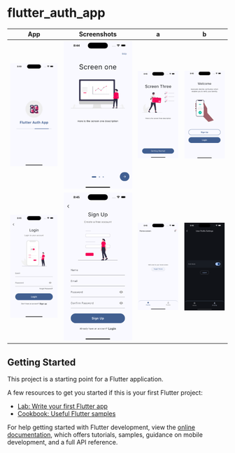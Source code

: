 # flutter_auth_app

| App                                                                                                                  | Screenshots                                                                                                             | a                                                                                                                       | b                                                                                                                       |
| -------------------------------------------------------------------------------------------------------------------- | ----------------------------------------------------------------------------------------------------------------------- | ----------------------------------------------------------------------------------------------------------------------- | ----------------------------------------------------------------------------------------------------------------------- |
| ![App Screenshot](https://github.com/niravswami/flutter-auth-app/blob/main/lib/common/screenShots/splash_screen.png) | ![Screen shot](https://github.com/niravswami/flutter-auth-app/blob/main/lib/common/screenShots/onboarding_screen_1.png) | ![Screen shot](https://github.com/niravswami/flutter-auth-app/blob/main/lib/common/screenShots/onboarding_screen_2.png) | ![Screen shot](https://github.com/niravswami/flutter-auth-app/blob/main/lib/common/screenShots/auth_welocme_screen.png) |
| ![Screen shot](https://github.com/niravswami/flutter-auth-app/blob/main/lib/common/screenShots/login_screen.png)     | ![Screen shot](https://github.com/niravswami/flutter-auth-app/blob/main/lib/common/screenShots/sign_up_screen.png)      | ![Screen shot](https://github.com/niravswami/flutter-auth-app/blob/main/lib/common/screenShots/home_screen.png)         | ![Screen shot](https://github.com/niravswami/flutter-auth-app/blob/main/lib/common/screenShots/logout_screen.png)       |

## Getting Started

This project is a starting point for a Flutter application.

A few resources to get you started if this is your first Flutter project:

- [Lab: Write your first Flutter app](https://docs.flutter.dev/get-started/codelab)
- [Cookbook: Useful Flutter samples](https://docs.flutter.dev/cookbook)

For help getting started with Flutter development, view the
[online documentation](https://docs.flutter.dev/), which offers tutorials,
samples, guidance on mobile development, and a full API reference.
